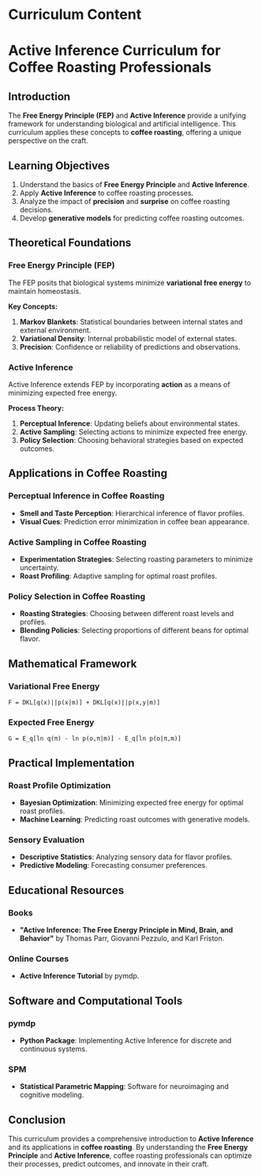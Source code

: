 # Curriculum Content

# Active Inference Curriculum for Coffee Roasting Professionals

## Introduction

The **Free Energy Principle (FEP)** and **Active Inference** provide a unifying framework for understanding biological and artificial intelligence. This curriculum applies these concepts to **coffee roasting**, offering a unique perspective on the craft.

## Learning Objectives

1. Understand the basics of **Free Energy Principle** and **Active Inference**.
2. Apply **Active Inference** to coffee roasting processes.
3. Analyze the impact of **precision** and **surprise** on coffee roasting decisions.
4. Develop **generative models** for predicting coffee roasting outcomes.

## Theoretical Foundations

### Free Energy Principle (FEP)

The FEP posits that biological systems minimize **variational free energy** to maintain homeostasis.

**Key Concepts:**

1. **Markov Blankets**: Statistical boundaries between internal states and external environment.
2. **Variational Density**: Internal probabilistic model of external states.
3. **Precision**: Confidence or reliability of predictions and observations.

### Active Inference

Active Inference extends FEP by incorporating **action** as a means of minimizing expected free energy.

**Process Theory:**

1. **Perceptual Inference**: Updating beliefs about environmental states.
2. **Active Sampling**: Selecting actions to minimize expected free energy.
3. **Policy Selection**: Choosing behavioral strategies based on expected outcomes.

## Applications in Coffee Roasting

### Perceptual Inference in Coffee Roasting

- **Smell and Taste Perception**: Hierarchical inference of flavor profiles.
- **Visual Cues**: Prediction error minimization in coffee bean appearance.

### Active Sampling in Coffee Roasting

- **Experimentation Strategies**: Selecting roasting parameters to minimize uncertainty.
- **Roast Profiling**: Adaptive sampling for optimal roast profiles.

### Policy Selection in Coffee Roasting

- **Roasting Strategies**: Choosing between different roast levels and profiles.
- **Blending Policies**: Selecting proportions of different beans for optimal flavor.

## Mathematical Framework

### Variational Free Energy

```mathematical
F = DKL[q(x)||p(x|m)] + DKL[q(x)||p(x,y|m)]
```

### Expected Free Energy

```mathematical
G = E_q[ln q(π) - ln p(o,π|m)] - E_q[ln p(o|π,m)]
```

## Practical Implementation

### Roast Profile Optimization

- **Bayesian Optimization**: Minimizing expected free energy for optimal roast profiles.
- **Machine Learning**: Predicting roast outcomes with generative models.

### Sensory Evaluation

- **Descriptive Statistics**: Analyzing sensory data for flavor profiles.
- **Predictive Modeling**: Forecasting consumer preferences.

## Educational Resources

### Books

- **"Active Inference: The Free Energy Principle in Mind, Brain, and Behavior"** by Thomas Parr, Giovanni Pezzulo, and Karl Friston.

### Online Courses

- **Active Inference Tutorial** by pymdp.

## Software and Computational Tools

### pymdp

- **Python Package**: Implementing Active Inference for discrete and continuous systems.

### SPM

- **Statistical Parametric Mapping**: Software for neuroimaging and cognitive modeling.

## Conclusion

This curriculum provides a comprehensive introduction to **Active Inference** and its applications in **coffee roasting**. By understanding the **Free Energy Principle** and **Active Inference**, coffee roasting professionals can optimize their processes, predict outcomes, and innovate in their craft.